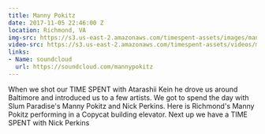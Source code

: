 ```yaml
---
title: Manny Pokitz
date: 2017-11-05 22:46:00 Z
location: Richmond, VA
img-src: https://s3.us-east-2.amazonaws.com/timespent-assets/images/manny-pokitz.png
video-src: https://s3.us-east-2.amazonaws.com/timespent-assets/videos/manny-pokitz.mp4
links:
- Name: soundcloud
  url: https://soundcloud.com/mannypokitz
---
```


When we shot our TIME SPENT with Atarashii Kein he drove us around Baltimore and introduced us to a few artists. We got to spend the day with Slum Paradise's Manny Pokitz and Nick Perkins. Here is Richmond's Manny Pokitz performing in a Copycat building elevator. Next up we have a TIME SPENT with Nick Perkins